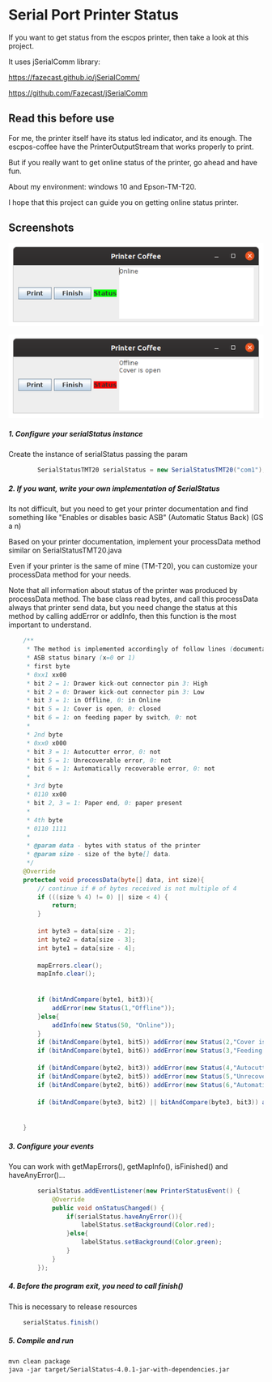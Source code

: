 # Serial Port Printer Status


If you want to get status from the escpos printer, then take a look at this project.

It uses jSerialComm library: 


https://fazecast.github.io/jSerialComm/

https://github.com/Fazecast/jSerialComm






## Read this before use

For me, the printer itself have its status led indicator, and its enough.
The escpos-coffee have the PrinterOutputStream that works properly to print.

But if you really want to get online status of the printer, go ahead and have fun.

About my environment: windows 10 and Epson-TM-T20. 

I hope that this project can guide you on getting online status printer.


## Screenshots

![output](screenshots/frame1.png?raw=true "frame1")

![output](screenshots/frame2.png?raw=true "frame2")



##### 1. Configure your serialStatus instance
Create the instance of  serialStatus passing the param 
```java
        SerialStatusTMT20 serialStatus = new SerialStatusTMT20("com1");
```


##### 2. If you want, write your own implementation of SerialStatus
Its not difficult, but you need to get your printer documentation and find something like
"Enables or disables basic ASB" (Automatic Status Back) (GS a n) 

Based on your printer documentation, implement your processData method similar on SerialStatusTMT20.java

Even if your printer is the same of mine (TM-T20), you can customize your processData method for your needs.

Note that all information about status of the printer was produced by processData method. The base class read bytes, and
call this processData always that printer send data, 
but you need change the status at this method by calling addError or addInfo, then this function is the most important to understand.

```java 
    /**
     * The method is implemented accordingly of follow lines (documentation)
     * ASB status binary (x=0 or 1)
     * first byte
     * 0xx1 xx00
     * bit 2 = 1: Drawer kick-out connector pin 3: High
     * bit 2 = 0: Drawer kick-out connector pin 3: Low
     * bit 3 = 1: in Offline, 0: in Online
     * bit 5 = 1: Cover is open, 0: closed
     * bit 6 = 1: on feeding paper by switch, 0: not
     *
     * 2nd byte
     * 0xx0 x000
     * bit 3 = 1: Autocutter error, 0: not
     * bit 5 = 1: Unrecoverable error, 0: not
     * bit 6 = 1: Automatically recoverable error, 0: not
     *
     * 3rd byte
     * 0110 xx00
     * bit 2, 3 = 1: Paper end, 0: paper present
     *
     * 4th byte
     * 0110 1111
     *
     * @param data - bytes with status of the printer
     * @param size - size of the byte[] data.
     */
    @Override
    protected void processData(byte[] data, int size){
        // continue if # of bytes received is not multiple of 4
        if (((size % 4) != 0) || size < 4) {
            return;
        }

        int byte3 = data[size - 2];
        int byte2 = data[size - 3];
        int byte1 = data[size - 4];

        mapErrors.clear();
        mapInfo.clear();


        if (bitAndCompare(byte1, bit3)){
            addError(new Status(1,"Offline"));
        }else{
            addInfo(new Status(50, "Online"));
        }
        if (bitAndCompare(byte1, bit5)) addError(new Status(2,"Cover is open"));
        if (bitAndCompare(byte1, bit6)) addError(new Status(3,"Feeding paper by switch"));

        if (bitAndCompare(byte2, bit3)) addError(new Status(4,"Autocutter error"));
        if (bitAndCompare(byte2, bit5)) addError(new Status(5,"Unrecoverable error"));
        if (bitAndCompare(byte2, bit6)) addError(new Status(6,"Automatically recoverable error"));

        if (bitAndCompare(byte3, bit2) || bitAndCompare(byte3, bit3)) addError(new Status(7,"Paper end"));


    }
``` 


##### 3. Configure your events
You can work with getMapErrors(), getMapInfo(), isFinished() and haveAnyError()...

 

```java
        serialStatus.addEventListener(new PrinterStatusEvent() {
            @Override
            public void onStatusChanged() {
                if(serialStatus.haveAnyError()){
                    labelStatus.setBackground(Color.red);
                }else{
                    labelStatus.setBackground(Color.green);
                }
            }
        });

``` 

##### 4. Before the program exit, you need to call finish()
This is necessary to release resources
```java
    serialStatus.finish()
``` 

##### 5. Compile and run
```shell script
mvn clean package
java -jar target/SerialStatus-4.0.1-jar-with-dependencies.jar
```


